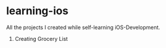 # learning-ios
All the projects I created while self-learning iOS-Development.

1. Creating Grocery List 

